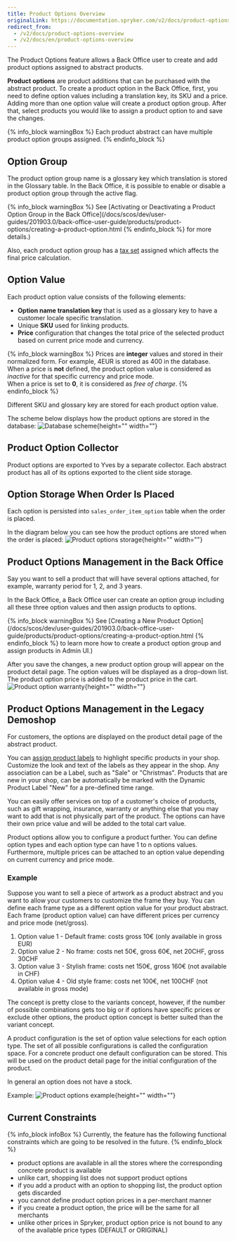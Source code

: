 ```yaml
---
title: Product Options Overview
originalLink: https://documentation.spryker.com/v2/docs/product-options-overview
redirect_from:
  - /v2/docs/product-options-overview
  - /v2/docs/en/product-options-overview
---
```


The Product Options feature allows a Back Office user to create and add product options assigned to abstract products.

**Product options** are product additions that can be purchased with the abstract product. To create a product option in the Back Office, first, you need to define option values including a translation key, its SKU and a price. Adding more than one option value will create a product option group. After that, select products you would like to assign a product option to and save the changes.

{% info_block warningBox %}
Each product abstract can have multiple product option groups assigned.
{% endinfo_block %}

## Option Group

The product option group name is a glossary key which translation is stored in the Glossary table. In the Back Office, it is possible to enable or disable a product option group through the active flag.

{% info_block warningBox %}
See [Activating or Deactivating a Product Option Group in the Back Office](/docs/scos/dev/user-guides/201903.0/back-office-user-guide/products/product-options/creating-a-product-option.html
{% endinfo_block %} for more details.)

Also, each product option group has a [tax set](https://documentation.spryker.com/v2/docs/tax-1-0) assigned which affects the final price calculation.

## Option Value

Each product option value consists of the following elements:

* **Option name translation key** that is used as a glossary key to have a customer locale specific translation.
* Unique **SKU** used for linking products.
* **Price** configuration that changes the total price of the selected product based on current price mode and currency.

{% info_block warningBox %}
Prices are **integer** values and stored in their normalized form. For example, 4EUR is stored as 400 in the database. <br>When a price is **not** defined, the product option value is considered as *inactive* for that specific currency and price mode. <br>When a price is set to **0**, it is considered as *free of charge*.
{% endinfo_block %}

Different SKU and glossary key are stored for each product option value.

The scheme below displays how the product options are stored in the database:
![Database scheme](https://spryker.s3.eu-central-1.amazonaws.com/docs/Features/Product+Management/Product+Options/Product+Options+Overview/product_options_database_schema1.png){height="" width=""}

## Product Option Collector

Product options are exported to Yves by a separate collector. Each abstract product has all of its options exported to the client side storage.

## Option Storage When Order Is Placed

Each option is persisted into `sales_order_item_option` table when the order is placed.

In the diagram below you can see how the product options are stored when the order is placed:
![Product options storage](https://spryker.s3.eu-central-1.amazonaws.com/docs/Features/Product+Management/Product+Options/Product+Options+Overview/product_options_storage.png){height="" width=""}

## Product Options Management in the Back Office
Say you want to sell a product that will have several options attached, for example, warranty period for 1, 2, and 3 years.

In the Back Office, a Back Office user can create an option group including all these three option values and then assign products to options.

{% info_block warningBox %}
See [Creating a New Product Option](/docs/scos/dev/user-guides/201903.0/back-office-user-guide/products/product-options/creating-a-product-option.html
{% endinfo_block %} to learn more how to create a product option group and assign products in Admin UI.)

After you save the changes, a new product option group will appear on the product detail page. The option values will be displayed as a drop-down list. The product option price is added to the product price in the cart.
![Product option warranty](https://spryker.s3.eu-central-1.amazonaws.com/docs/Features/Product+Management/Product+Options/Product+Options+Overview/yves-product-option-warranty.png){height="" width=""}

##  Product Options Management in the Legacy Demoshop

For customers, the options are displayed on the product detail page of the abstract product.

You can [assign product labels](/docs/scos/dev/user-guides/201903.0/back-office-user-guide/products/product-labels/creating-a-product-label.html) to highlight specific products in your shop. Customize the look and text of the labels as they appear in the shop. Any association can be a Label, such as "Sale" or "Christmas". Products that are new in your shop, can be automatically be marked with the Dynamic Product Label "New" for a pre-defined time range.

You can easily offer services on top of a customer's choice of products, such as gift wrapping, insurance, warranty or anything else that you may want to add that is not physically part of the product. The options can have their own price value and will be added to the total cart value.

Product options allow you to configure a product further. You can define option types and each option type can have 1 to n options values. Furthermore, multiple prices can be attached to an option value depending on current currency and price mode.

### Example

Suppose you want to sell a piece of artwork as a product abstract and you want to allow your customers to customize the frame they buy. You can define each frame type as a different option value for your product abstract. Each frame (product option value) can have different prices per currency and price mode (net/gross).

1. Option value 1 - Default frame: costs gross 10€ (only available in gross EUR)
2. Option value 2 - No frame: costs net 50€, gross 60€, net 20CHF, gross 30CHF
3. Option value 3 - Stylish frame: costs net 150€, gross 160€ (not available in CHF)
4. Option value 4 - Old style frame: costs net 100€, net 100CHF (not available in gross mode)

The concept is pretty close to the variants concept, however, if the number of possible combinations gets too big or if options have specific prices or exclude other options, the product option concept is better suited than the variant concept.

A product configuration is the set of option value selections for each option type. The set of all possible configurations is called the configuration space. For a concrete product one default configuration can be stored. This will be used on the product detail page for the initial configuration of the product.

In general an option does not have a stock.

Example:
![Product options example](https://spryker.s3.eu-central-1.amazonaws.com/docs/Features/Product+Management/Product+Options/Product+Options+Overview/product_options.png){height="" width=""}

## Current Constraints
{% info_block infoBox %}
Currently, the feature has the following functional constraints which are going to be resolved in the future.
{% endinfo_block %}

* product options are available in all the stores where the corresponding concrete product is available
* unlike cart, shopping list does not support product options
* if you add a product with an option to shopping list, the product option gets discarded
* you cannot define product option prices in a per-merchant manner
* if you create a product option, the price will be the same for all merchants
* unlike other prices in Spryker, product option price is not bound to any of the available price types (DEFAULT or ORIGINAL)

<!-- Last review date: Mar 20, 2019 --> 

